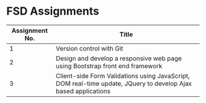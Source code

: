 # FSD Assignments
| Assignment No.             | Title                                                                |
| ----------------- | ------------------------------------------------------------------ |
| 1 | Version control with Git |
| 2 | Design and develop a responsive web page using Bootstrap front end framework |
| 3 | Client-side Form Validations using JavaScript, DOM real-time update, JQuery to develop Ajax based applications |
